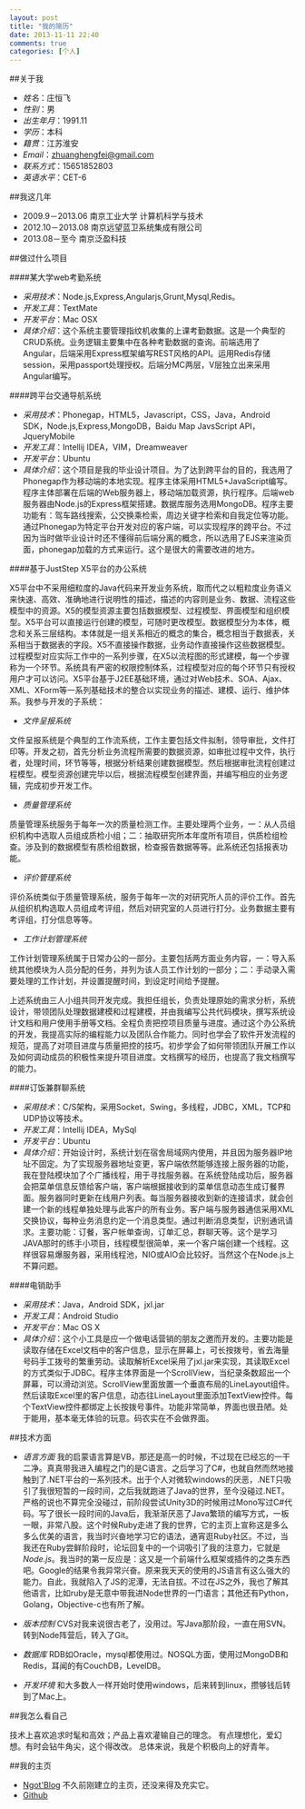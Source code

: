 ```yaml
---
layout: post
title: "我的简历"
date: 2013-11-11 22:40
comments: true
categories: [个人]
---
```


##关于我


- *姓名*：庄恒飞
- *性别*：男
- *出生年月*：1991.11
- *学历*：本科
- *籍贯*：江苏淮安
- *Email*：zhuanghengfei@gmail.com
- *联系方式*：15651852803
- *英语水平*：CET-6

##我这几年

- 2009.9－2013.06		南京工业大学	计算机科学与技术
- 2012.10－2013.08		南京远望蓝卫系统集成有限公司	
- 2013.08－至今		南京泛盈科技

##做过什么项目

####某大学web考勤系统
- *采用技术*：Node.js,Express,Angularjs,Grunt,Mysql,Redis。
- *开发工具*：TextMate
- *开发平台*：Mac OSX
- *具体介绍*：这个系统主要管理指纹机收集的上课考勤数据。这是一个典型的CRUD系统。业务逻辑主要集中在各种考勤数据的查询。前端选用了Angular，后端采用Express框架编写REST风格的API。运用Redis存储session，采用passport处理授权。后端分MC两层，V层独立出来采用Angular编写。

####跨平台交通导航系统

- *采用技术*：Phonegap，HTML5，Javascript，CSS，Java，Android SDK，Node.js,Express,MongoDB，Baidu Map JavsScript API，JqueryMobile
- *开发工具*：Intellij IDEA，VIM，Dreamweaver
- *开发平台*：Ubuntu
- *具体介绍*：这个项目是我的毕业设计项目。为了达到跨平台的目的，我选用了Phonegap作为移动端的本地实现。程序主体采用HTML5+JavaScript编写。程序主体部署在后端的Web服务器上，移动端加载资源，执行程序。后端web服务器由Node.js的Express框架搭建。数据库服务选用MongoDB。程序主要功能有：驾车路线搜索，公交换乘检索，周边关键字检索和自我定位等功能。通过Phonegap为特定平台开发对应的客户端，可以实现程序的跨平台。不过因为当时做毕业设计时还不懂得前后端分离的概念，所以选用了EJS来渲染页面，phonegap加载的方式来运行。这个是很大的需要改进的地方。

####基于JustStep X5平台的办公系统

 X5平台中不采用细粒度的Java代码来开发业务系统，取而代之以粗粒度业务语义来快速、高效、准确地进行说明性的描述，描述的内容则是业务、数据、流程这些模型中的资源。X5的模型资源主要包括数据模型、过程模型、界面模型和组织模型。X5平台可以直接运行创建的模型，可随时更改模型。数据模型分为本体，概念和关系三层结构。本体就是一组关系相近的概念的集合，概念相当于数据表，关系相当于数据表的字段。X5不直接操作数据，业务动作直接操作这些数据模型。过程模型对应实际工作中的一系列步骤，在X5以流程图的形式建模，每一个步骤称为一个环节。系统具有严密的权限控制体系，过程模型对应的每个环节只有授权用户才可以访问。X5平台基于J2EE基础环境，通过对Web技术、SOA、Ajax、XML、XForm等一系列基础技术的整合以实现业务的描述、建模、运行、维护体系。我参与开发的子系统：

- *文件呈报系统*

 文件呈报系统是个典型的工作流系统，工作主要包括文件拟制，领导审批，文件打印等。开发之初，首先分析业务流程所需要的数据资源，如审批过程中文件，执行者，处理时间，环节等等，根据分析结果创建数据模型。然后根据审批流程创建过程模型。模型资源创建完毕以后，根据流程模型创建界面，并编写相应的业务逻辑，完成初步开发工作。

- *质量管理系统*

 质量管理系统服务于每年一次的质量检测工作。主要处理两个业务，一：从人员组织机构中选取人员组成质检小组；二：抽取研究所本年度所有项目，供质检组检查。涉及到的数据模型有质检组数据，检查报告数据等等。此系统还包括报表功能。

- *评价管理系统*

 评价系统类似于质量管理系统，服务于每年一次的对研究所人员的评价工作。首先从组织机构选取人员组成考评组，然后对研究室的人员进行打分。业务数据主要有考评组，打分信息等等。

- *工作计划管理系统*

 工作计划管理系统属于日常办公的一部分。主要包括两方面业务内容，一：导入系统其他模块为人员分配的任务，并列为该人员工作计划的一部分；二：手动录入需要处理的工作计划，并设置提醒时间，到设定时间给予提醒。

  上述系统由三人小组共同开发完成。我担任组长，负责处理原始的需求分析，系统设计，带领团队处理数据建模和过程建模，并由我编写公共代码模块，撰写系统设计文档和用户使用手册等文档。全程负责把控项目质量与进度。通过这个办公系统的开发，我提高实际的编程能力以及团队合作能力。同时也学会了软件开发流程的规范，提高了对项目进度与质量把控的技巧。初步学会了如何带领团队开展工作以及如何调动成员的积极性来提升项目进度。文档撰写的经历，也提高了我文档撰写的能力。

####订饭兼群聊系统

- *采用技术*：C/S架构，采用Socket，Swing，多线程，JDBC，XML，TCP和UDP协议等技术。
- *开发工具*：Intellij IDEA，MySql
- *开发平台*：Ubuntu
- *具体介绍*：开始设计时，系统计划在宿舍局域网内使用，并且因为服务器IP地址不固定。为了实现服务器地址变更，客户端依然能够连接上服务器的功能，我在登陆模块加了个广播线程，用于寻找服务器。在系统登陆成功后，服务器会把菜单信息反馈给客户端，客户端根据接收到的菜单信息动态生成订餐界面。服务器同时更新在线用户列表。每当服务器接收到新的连接请求，就会创建一个新的线程单独处理与此客户的所有业务。客户端与服务器通信采用XML交换协议，每种业务消息约定一个消息类型。通过判断消息类型，识别通讯请求。主要功能：订餐，客户帐单查询，订单汇总，群聊天等。这个是学习JAVA那时的练手小项目，线程模型很简单，来一个客户端创建一个线程。这样很容易爆服务器，采用线程池，NIO或AIO会比较好。当然这个在Node.js上不算问题。

####电销助手

-	*采用技术*：Java，Android SDK，jxl.jar
- *开发工具*：Android Studio
- *开发平台*：Mac OS X 
- *具体介绍*：这个小工具是应一个做电话营销的朋友之邀而开发的。主要功能是读取存储在Excel文档中的客户信息，显示在屏幕上，可长按拨号，省去海量号码手工拨号的繁重劳动。读取解析Excel采用了jxl.jar来实现，其读取Excel的方式类似于JDBC。程序主体界面是一个ScrollView，当纪录条数超出一个屏幕，可以滑动浏览。ScrollView里面放置一个垂直布局的LineLayout组件。然后读取Excel里的客户信息，动态往LineLayout里面添加TextView控件。每个TextView控件都绑定上长按拨号事件。功能非常简单，界面也很丑陋。处于能用，基本毫无体验的玩意。码农实在不会做界面。

##技术方面

- *语言方面* 我的启蒙语言算是VB，那还是高一的时候，不过现在已经忘的一干二净。真真带我进入编程之门的是C语言。之后学习了C#，也就自然而然地接触到了.NET平台的一系列技术。出于个人对微软windows的厌恶，.NET只吸引了我很短暂的一段时间，之后我就跑进了Java的世界，至今没碰过.NET。严格的说也不算完全没碰过，前阶段尝试Unity3D的时候用过Mono写过C#代码。写了很长一段时间的Java后，我渐渐厌恶了Java繁琐的编写方式，一板一眼，非常八股。这个时候Ruby走进了我的世界，它的主页上宣称这是多么多么优美的语言，我当时兴奋地学习它的语法，通宵逛Ruby社区。不过，当我还在Ruby尝鲜阶段时，论坛回复中的一个词吸引了我的注意力，它就是*Node.js*。我当时的第一反应是：这又是一个前端什么框架或插件的之类东西吧。Google的结果令我异常兴奋。原来我天天的使用的JS语言有这么强大的能力。自此，我就陷入了JS的泥潭，无法自拔。不过在JS之外，我也了解其他语言，比如ruby是无意中带我进Node世界的一门语言；其他还有Python，Golang，Objective-c也有所了解。
- *版本控制* CVS对我来说很古老了，没用过。写Java那阶段，一直在用SVN。转到Node阵营后，转入了Git。

- *数据库* RDB如Oracle，mysql都使用过。NOSQL方面，使用过MongoDB和Redis，耳闻的有CouchDB，LevelDB。
- *开发环境* 和大多数人一样开始时使用windows，后来转到linux，攒够钱后转到了Mac上。


##我怎么看自己

  技术上喜欢追求时髦和高效；产品上喜欢灌输自己的理念。
  有点理想化，爱幻想。有时会钻牛角尖，这个得改改。
  总体来说，我是个积极向上的好青年。

##我的主页

- [Ngot'Blog](http://ngot.me) 不久前刚建立的主页，还没来得及充实它。
- [Github](https://github.com/ngot)